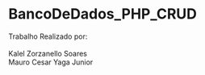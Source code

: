 # BancoDeDados_PHP_CRUD

Trabalho Realizado por:<br><br>
Kalel Zorzanello Soares <br>
Mauro Cesar Yaga Junior 
